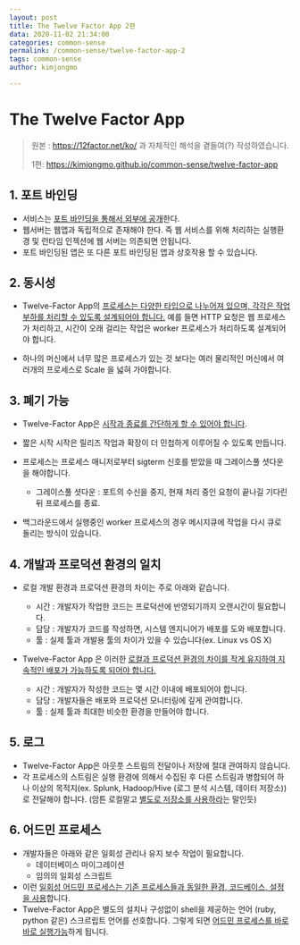 ```yaml
---
layout: post
title: The Twelve Factor App 2편
data: 2020-11-02 21:34:00
categories: common-sense
permalink: /common-sense/twelve-factor-app-2
tags: common-sense 
author: kimjongmo

---
```


# The Twelve Factor App

>  원본 : https://12factor.net/ko/ 과 자체적인 해석을 곁들여(?) 작성하였습니다.
>
>  1편: https://kimjongmo.github.io/common-sense/twelve-factor-app



## 1. 포트 바인딩

- 서비스는 <u>포트 바인딩을 통해서 외부에 공개</u>한다.
- 웹서버는 웹앱과 독립적으로 존재해야 한다. 즉 웹 서비스를 위해 처리하는 실행환경 및 런타임 인젝션에 웹 서버는 의존되면 안됩니다.
- 포트 바인딩된 앱은 또 다른 포트 바인딩된 앱과 상호작용 할 수 있습니다. 



## 2. 동시성

- Twelve-Factor App의 <u>프로세스는 다양한 타입으로 나누어져 있으며, 각각은 작업 부하를 처리할 수 있도록 설계되어야 합니다.</u> 예를 들면 HTTP 요청은 웹 프로세스가 처리하고, 시간이 오래 걸리는 작업은 worker 프로세스가 처리하도록 설계되어야 합니다.

- 하나의 머신에서 너무 많은 프로세스가 있는 것 보다는 여러 물리적인 머신에서 여러개의 프로세스로 Scale 을 넓혀 가야합니다.

  

## 3. 폐기 가능

- Twelve-Factor App은 <u>시작과 종료를 간단하게 할 수 있어야 합니다</u>.

- 짧은 시작 시작은 릴리즈 작업과 확장이 더 민첩하게 이루어질 수 있도록 만듭니다.

- 프로세스는 프로세스 매니저로부터 sigterm 신호를 받았을 때 그레이스풀 셧다운을 해야합니다. 

  - 그레이스풀 셧다운 : 포트의 수신을 중지, 현재 처리 중인 요청이 끝나길 기다린 뒤 프로세스를 종료.

- 백그라운드에서 실행중인 worker 프로세스의 경우 메시지큐에 작업을 다시 큐로 돌리는 방식이 있습니다.

  

## 4. 개발과 프로덕션 환경의 일치

- 로컬 개발 환경과 프로덕션 환경의 차이는 주로 아래와 같습니다.

  - 시간 : 개발자가 작업한 코드는 프로덕션에 반영되기까지 오랜시간이 필요합니다.
  - 담당 : 개발자가 코드를 작성하면, 시스템 엔지니어가 배포를 도와 배포합니다.
  - 툴 : 실제 툴과 개발용 툴의 차이가 있을 수 있습니다(ex. Linux vs OS X)

- Twelve-Factor App 은 이러한 <u>로컬과 프로덕션 환경의 차이를 작게 유지하여 지속적인 배포가 가능하도록 되어야 합니다.</u>

  - 시간 : 개발자가 작성한 코드는 몇 시간 이내에 배포되어야 합니다.
  - 담당 : 개발자들은 배포와 프로덕션 모니터링에 깊게 관여합니다.
  - 툴 : 실제 툴과 최대한 비슷한 환경을 만들어야 합니다.

  

## 5. 로그

- Twelve-Factor App은 아웃풋 스트림의 전달이나 저장에 절대 관여하지 않습니다. 
- 각 프로세스의 스트림은 실행 환경에 의해서 수집된 후 다른 스트림과 병합되어 하나 이상의 목적지(ex. Splunk, Hadoop/Hive (로그 분석 시스템, 데이터 저장소))로 전달해야 합니다. (암튼 로컬말고 <u>별도로 저장소를 사용하라</u>는 말인듯)

## 6. 어드민 프로세스

- 개발자들은 아래와 같은 일회성 관리나 유지 보수 작업이 필요합니다.
  - 데이터베이스 마이그레이션
  - 임의의 일회성 스크립트
- 이런 <u>일회성 어드민 프로세스는 기존 프로세스들과 동일한 환경, 코드베이스, 설정을 사용</u>합니다.
-  Twelve-Factor App은 별도의 설치나 구성없이 shell을 제공하는 언어 (ruby, python 같은) 스크르립트 언어를 선호합니다. 그렇게 되면 <u>어드민 프로세스를 바로바로 실행가능</u>하게 됩니다. 






